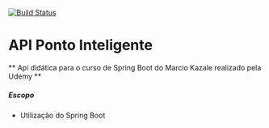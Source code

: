 [![Build Status](https://app.travis-ci.com/prixua/projetos.svg?branch=master)](https://app.travis-ci.com/prixua/projetos)

# API Ponto Inteligente


** Api didática para o curso de Spring Boot do Marcio Kazale realizado pela Udemy **

##### Escopo

 - Utilização do Spring Boot
 
